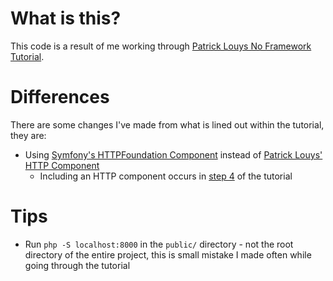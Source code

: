 # What is this?

This code is a result of me working through [Patrick Louys No Framework Tutorial](https://github.com/PatrickLouys/no-framework-tutorial).

# Differences

There are some changes I've made from what is lined out within the tutorial, they are:

- Using [Symfony's HTTPFoundation Component](https://github.com/symfony/http-foundation) instead of [Patrick Louys' HTTP Component](https://github.com/PatrickLouys/http)
  - Including an HTTP component occurs in [step 4](https://github.com/PatrickLouys/no-framework-tutorial/blob/master/04-http.md) of the tutorial

# Tips
- Run `php -S localhost:8000` in the `public/` directory - not the root directory of the entire project, this is small mistake I made often while going through the tutorial